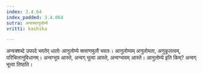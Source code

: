 ```yaml
---
index: 3.4.64
index_padded: 3.4.064
sutra: अन्वच्यानुलोम्ये
vritti: kashika

---
```

अन्वक्शब्दे उपपदे भवतेर् धातोः आनुलोम्ये क्त्वाणमुलौ भवतः। आनुलोम्यम् अनुलोमता, अनुकूलत्वम्, परिचित्तानुविधानम्। अन्वग्भूय आस्ते, अन्वग् भूत्वा आस्ते, अन्वग्भावम् आस्ते। आनुलोम्ये इति किम्? अन्वग् भूत्वा तिष्ठति।